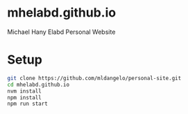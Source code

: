 # mhelabd.github.io
Michael Hany Elabd Personal Website


# Setup

```bash
git clone https://github.com/mldangelo/personal-site.git
cd mhelabd.github.io
nvm install
npm install
npm run start
```